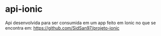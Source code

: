 # api-ionic
Api desenvolvida para ser consumida em um app feito em Ionic no que se encontra em: https://github.com/SidSan97/projeto-ionic
